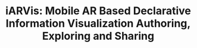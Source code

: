 ---
title: "iARVis: Mobile AR Based Declarative Information Visualization Authoring, Exploring and Sharing"
authors:
  - "Junjie Chen"
  - "Chenhui Li*"
  - "Sicheng Song"
  - "Changbo Wang*"
image: 2023_vr_iARVis.jpg
venue: "IEEE Conference on Virtual Reality and 3D User Interfaces 2023 (IEEE VR 2023) (CCF A)"
paper: https://github.com/iARVis/iARVis-Client/raw/main/iARVis_paper.pdf
video: http://chenhui.li/demo/VR_2023_iARVis.mp4
code: https://github.com/iARVis/iARVis-Client
website: 
tag:
  - Immerse Vis
---